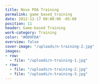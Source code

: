 ```yaml
---
title: Novo POA Training
permalink: game_based_training
date: 2012-12-17 00:00:00 -05:00
position: 11
header: Game-based Training
work-category: Training
color: "#009FDA"
overview: false
cover-image: "/uploads/n-training-2.jpg"
images:
- row:
  - file: "/uploads/n-training-1.jpg"
- row:
  - file: "/uploads/n-training-2.jpg"
  - file: "/uploads/n-training-3.jpg"
---
```

